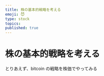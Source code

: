 ```yaml
---
title: 株の基本的戦略を考える
emoji: 😈
type: stock
topics: 
published: true
---
```

# 株の基本的戦略を考える
とりあえず、bitcoin の戦略を株価でやってみる





